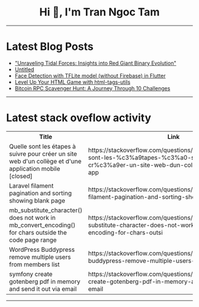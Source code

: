 <h1 align="center">Hi 👋, I'm Tran Ngoc Tam</h1>

---

# Latest Blog Posts 
<!-- BLOG-POST-LIST:START -->
- [&quot;Unraveling Tidal Forces: Insights into Red Giant Binary Evolution&quot;](https://dev.to/gilles_hamelink_ea9ff7d93/unraveling-tidal-forces-insights-into-red-giant-binary-evolution-13a0)
- [Untitled](https://dev.to/atsada_samsee_a760ab89907/untitled-54p1)
- [Face Detection with TFLite model &lpar;without Firebase&rpar; in Flutter](https://dev.to/fosteranese/face-detection-with-tflite-model-without-firebase-in-flutter-239a)
- [Level Up Your HTML Game with html-tags-utils](https://dev.to/niero/level-up-your-html-game-with-html-tags-utils-cbj)
- [Bitcoin RPC Scavenger Hunt: A Journey Through 10 Challenges](https://dev.to/lymah/bitcoin-rpc-scavenger-hunt-a-journey-through-10-challenges-2ph8)
<!-- BLOG-POST-LIST:END -->

---

# Latest stack oveflow activity
<table>
  <tr><th>Title</th><th>Link</th></tr>
  <!-- STACKOVERFLOW:START --><tr><td>Quelle sont les étapes à suivre pour créer un site web d&#39;un collège et d&#39;une application mobile [closed]</td><td>https://stackoverflow.com/questions/79385946/quelle-sont-les-%c3%a9tapes-%c3%a0-suivre-pour-cr%c3%a9er-un-site-web-dun-coll%c3%a8ge-et-dune-app</td></tr><tr><td>Laravel filament pagination and sorting showing blank page</td><td>https://stackoverflow.com/questions/79385747/laravel-filament-pagination-and-sorting-showing-blank-page</td></tr><tr><td>mb_substitute_character&lpar;&rpar; does not work in mb_convert_encoding&lpar;&rpar; for chars outside the code page range</td><td>https://stackoverflow.com/questions/79385658/mb-substitute-character-does-not-work-in-mb-convert-encoding-for-chars-outsi</td></tr><tr><td>WordPress Buddypress remove multiple users from members list</td><td>https://stackoverflow.com/questions/79385591/wordpress-buddypress-remove-multiple-users-from-members-list</td></tr><tr><td>symfony create gotenberg pdf in memory and send it out via email</td><td>https://stackoverflow.com/questions/79385502/symfony-create-gotenberg-pdf-in-memory-and-send-it-out-via-email</td></tr><!-- STACKOVERFLOW:END -->
</table>

---



